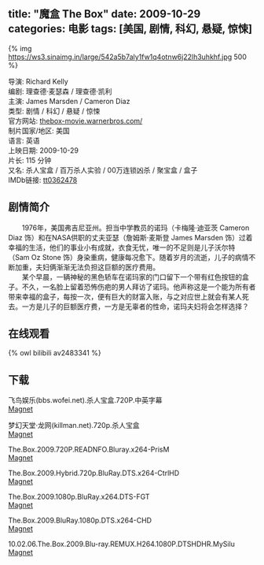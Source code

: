 title: "魔盒 The Box"
date: 2009-10-29
categories: 电影
tags: [美国, 剧情, 科幻, 悬疑, 惊悚]
---
{% img https://ws3.sinaimg.in/large/542a5b7aly1fw1q4otnw6j22lh3uhkhf.jpg 500 %}

导演: Richard Kelly  
编剧: 理查德·麦瑟森 / 理查德·凯利  
主演: James Marsden / Cameron Diaz  
类型: 剧情 / 科幻 / 悬疑 / 惊悚  
官方网站: [thebox-movie.warnerbros.com/](http://thebox-movie.warnerbros.com/)  
制片国家/地区: 美国  
语言: 英语  
上映日期: 2009-10-29  
片长: 115 分钟  
又名: 杀人宝盒 / 百万杀人实验 / 00万连锁凶杀 / 聚宝盒 / 盒子  
IMDb链接: [tt0362478](http://www.imdb.com/title/tt0362478)

## 剧情简介
　　1976年，美国弗吉尼亚州。担当中学教员的诺玛（卡梅隆·迪亚茨 Cameron Diaz 饰）和在NASA供职的丈夫亚瑟（詹姆斯·麦斯登 James Marsden 饰）过着幸福的生活，他们的事业小有成就，衣食无忧，唯一的不足则是儿子沃尔特（Sam Oz Stone 饰）身染重病，健康每况愈下。随着岁月的流逝，儿子的病情不断加重，夫妇俩渐渐无法负担这巨额的医疗费用。  
　　某个早晨，一辆神秘的黑色轿车在诺玛家的门口留下一个带有红色按钮的盒子。不久，一名脸上留着恐怖伤疤的男人拜访了诺玛。他声称这是一个能为所有者带来幸福的盒子，每按一次，便有巨大的财富入账，与之对应世上就会有某人死去。一方是儿子的巨额医疗费，一方是无辜者的性命，诺玛夫妇将会怎样选择？

## 在线观看
{% owl bilibili av2483341 %}

## 下载
飞鸟娱乐(bbs.wofei.net).杀人宝盒.720P.中英字幕  
[Magnet](magnet:?xt=urn:btih:28E68407F10B07FB77CAD28502C73D182696AAA7)

梦幻天堂·龙网(killman.net).720p.杀人宝盒  
[Magnet](magnet:?xt=urn:btih:86358AD4A504BF85E7FCF0C8841515FA3ABFBFA5)

The.Box.2009.720P.READNFO.Bluray.x264-PrisM  
[Magnet](magnet:?xt=urn:btih:6416061A637347C861EA5ED6BE6516E17600BDDE)

The.Box.2009.Hybrid.720p.BluRay.DTS.x264-CtrlHD  
[Magnet](magnet:?xt=urn:btih:CC6003A0E8E276AC362C5900A215F102E08A89AC)

The.Box.2009.1080p.BluRay.x264.DTS-FGT  
[Magnet](magnet:?xt=urn:btih:226517C81C4A6C5D52A3AD08FAEA8BA9372CFC46)

The.Box.2009.BluRay.1080p.DTS.x264-CHD  
[Magnet](magnet:?xt=urn:btih:74FA2F1BDCCA871B77A27D9A8C7A375E6005A58B)

10.02.06.The.Box.2009.Blu-ray.REMUX.H264.1080P.DTSHDHR.MySilu  
[Magnet](magnet:?xt=urn:btih:8A465D8BC74EF0A2A25555AECC6E2107F706F4B8)
